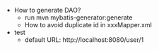 * How to generate DAO?
  * run mvn mybatis-generator:generate
  * How to avoid duplicate id in xxxMapper.xml
* test
  * default URL: http://localhost:8080/user/1